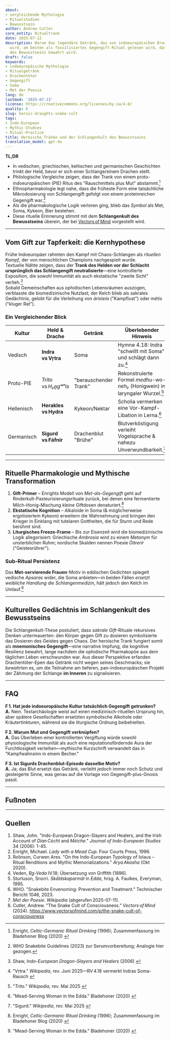 ```yaml
---
about:
- vergleichende Mythologie
- Ritualstudien
- Bewusstsein
author: Andrew Cutler
core_entity: Ritualtrank
date: 2025‑07‑12
description: Warum das legendäre Getränk, das von indoeuropäischen Drachentötern getrunken
  wird, am besten als fossilisiertes Gegengift-Ritual gelesen wird, das vom Schlangenkult
  des Bewusstseins bewahrt wird.
draft: false
keywords:
- indoeuropäische Mythologie
- Ritualgetränk
- Drachentöter
- Gegengift
- Soma
- Met der Poesie
lang: de
lastmod: '2025-07-13'
license: https://creativecommons.org/licenses/by-sa/4.0/
quality: 6
slug: heroic-draughts-snake-cult
tags:
- Indo‑European
- Mythic‑Studies
- Ritual‑Practice
title: Heroische Tränke und der Schlangenkult des Bewusstseins
translation_model: gpt-4o
---
```


**TL;DR**

- In vedischen, griechischen, keltischen und germanischen Geschichten trinkt der Held, bevor er sich einer Schlange/einem Drachen stellt.
- Philologische Vergleiche zeigen, dass der Trank von einem proto-indoeuropäischen (PIE) Ritus des "Rauschmittels plus Mut" abstammt.[^4]
- Ethnopharmakologie legt nahe, dass die früheste Form eine tatsächliche Mikrodosierung von Schlangengift gefolgt von einem proteinreichen Gegengift war.[^7]
- Als die pharmakologische Logik verloren ging, blieb das *Symbol* als Met, Soma, Kykeon, Bier bestehen.
- Diese rituelle Erinnerung stimmt mit dem **Schlangenkult des Bewusstseins** überein, der bei [Vectors of Mind](https://www.vectorsofmind.com/p/the-snake-cult-of-consciousness) vorgestellt wird.

---

## Vom Gift zur Tapferkeit: die Kernhypothese

Frühe Indoeuropäer rahmten den Kampf mit Chaos-Schlangen als *rituellen Kampf*, der von menschlichen Champions nachgespielt wurde.  
Textuelle Nähte zeigen, dass der **Trank des Helden vor der Schlacht ursprünglich das Schlangengift neutralisierte**—eine kontrollierte Exposition, die sowohl Immunität als auch ekstatische "zweite Sicht" verlieh.[^1]  
Sobald Gemeinschaften aus ophidischen Lebensräumen auszogen, verblasste die biomedizinische Nutzlast; der Kelch blieb als sakrales Gedächtnis, gelobt für die Verleihung von *áristeía* ("Kampflust") oder *mêtis* ("kluger Rat").

### Ein Vergleichender Blick

| Kultur | Held & Drache | Getränk | Überlebender Hinweis |
|--------|---------------|---------|----------------------|
| Vedisch | **Indra vs Vṛtra** | Soma | Hymne 4.18: Indra "schwillt mit Soma" und schlägt dann zu.[^5] |
| Proto-PIE | *Trito* vs *H₂n̥gʷʰis* | "berauschender Trank" | Rekonstruierte Formel *medhu-wo-neh₂* (Honigwein) in laryngaler Wurzel.[^2] |
| Hellenisch | **Herakles vs Hydra** | Kykeon/Nektar | Scholia vermerken eine Vor-Kampf-Libation in Lerna.[^6] |
| Germanisch | **Sigurd vs Fáfnir** | Drachenblut "Brühe" | Blutverköstigung verleiht Vogelsprache & nahezu Unverwundbarkeit.[^8] |

---

## Rituelle Pharmakologie und Mythische Transformation

1. **Gift-Primer** – Enrights Modell von *Met-als-Gegengift* geht auf Rinderkult-Pasteurisierungsrituale zurück, bei denen eine fermentierte Milch-Honig-Mischung kleine Giftdosen denaturiert.[^4]  
2. **Ekstatische Kognition** – Alkaloide in Soma (& möglicherweise ergotisiertem Kykeon) erweitern die Wahrnehmung und bringen den Krieger in Einklang mit tutelaren Gottheiten, die für Sturm und Rede berühmt sind.  
3. **Liturgisches Freeze-Frame** – Bis zur Eisenzeit wird die biomedizinische Logik allegorisiert: Griechische *Ambrosia* wird zu einem Metonym für unsterblichen Ruhm; nordische Skalden nennen Poesie *Óðrerir* ("Geistesrührer").  

### Sub-Ritual Persistenz

Das **Met-servierende Frauen**-Motiv in eddischen Gedichten spiegelt vedische *Apsaras* wider, die Soma anbieten—in beiden Fällen *ersetzt weibliche Handlung die Schlangenmedizin*, hält jedoch den Kelch im Umlauf.[^6]

---

## Kulturelles Gedächtnis im Schlangenkult des Bewusstseins

Die Schlangenkult-These postuliert, dass *sakrale Gift*-Rituale rekursives Denken untermauerten: den Körper gegen Gift zu dosieren symbolisierte das Dosieren des Geistes gegen Chaos. 
Der heroische Trank fungiert somit als **mnemonisches Gegengift**—eine narrative Impfung, die kognitive Resilienz bewahrt, lange nachdem die ophidische Pharmakopöe aus dem täglichen Leben verschwunden war. 
Aus dieser Perspektive erfanden Drachentöter-Epen das Getränk nicht wegen seines Geschmacks; sie *bewahrten* es, um die Teilnahme am tieferen, pan-indoeuropäischen Projekt der Zähmung der Schlange **im Inneren** zu signalisieren.

---

## FAQ

**F 1. Hat jede indoeuropäische Kultur tatsächlich Gegengift getrunken?**  
**A.** Nein. Textarchäologie weist auf einen medizinisch-rituellen Ursprung hin, aber spätere Gesellschaften ersetzten symbolische Alkohole oder Kräutertinkturen, während sie die liturgische Ordnung beibehielten.

**F 2. Warum Mut und Gegengift verknüpfen?**  
**A.** Das Überleben einer kontrollierten Vergiftung würde sowohl physiologische Immunität als auch eine reputationsfördernde Aura der Furchtlosigkeit verleihen—mythische Kurzschrift verwandelt das in "Kampfwahnsinn in einem Becher."

**F 3. Ist Sigurds Drachenblut-Episode dasselbe Motiv?**  
**A.** Ja; das Blut ersetzt das Getränk, verleiht jedoch immer noch Schutz und gesteigerte Sinne, was genau auf die Vorlage von Gegengift-plus-Gnosis passt.

---

## Fußnoten

[^oai1]: [Academia](https://www.academia.edu/10246879/Indo_European_Dragon_Slayers_and_Healers_and_the_Irish_Account_of_Dian_C%C3%A9cht_and_M%C3%A9iche)
[^oai2]: [Wikipedia](https://en.wikipedia.org/wiki/%2ATrito)
[^oai3]: [Aryaakasha](https://aryaakasha.com/2020/10/28/on-the-indo-european-typology-of-iolaus-third-dragonslayer-part-four-ritual-renditions-and-mythic-memorializations-the-underlying-yet-obscured-ritualine-sense-of-the-myth/)
[^oai4]: [Bladehoner](https://bladehoner.wordpress.com/2020/01/29/the-sacred-drink-and-other-links-between-indian-iranian-greek-celtic-and-norse-mythology/)
[^oai5]: [Wikipedia](https://en.wikipedia.org/wiki/Vritra)
[^oai6]: [Bladehoner](https://bladehoner.wordpress.com/2020/01/29/the-mead-serving-woman-in-the-edda/)
[^oai7]: [Wikipedia](https://en.wikipedia.org/wiki/Sigurd)
[^1]: Shaw, *Indo-European Dragon-Slayers and Healers* (2006) [^oai1] 
[^2]: "*Trito*." *Wikipedia*, rev. Mai 2025 [^oai2] 
[^3]: Rolinson, "Ritual Renditions and Mythic Memorializations," *Arya Akasha* (2020) [^oai3] 
[^4]: Enright, *Celtic-Germanic Ritual Drinking* (1996); Zusammenfassung im Bladehoner Blog (2020) [^oai4] 
[^5]: "Vṛtra." *Wikipedia*, rev. Juni 2025—RV 4.18 vermerkt Indras Soma-Rausch [^oai5] 
[^6]: "Mead-Serving Woman in the Edda." Bladehoner (2020) [^oai6] 
[^7]: WHO Snakebite Guidelines (2023) zur Serumvorbereitung; Analogie hier gezogen. 
[^8]: "Sigurd." *Wikipedia*, rev. Mai 2025 [^oai7] 

---

## Quellen

1. Shaw, John. "Indo-European Dragon-Slayers and Healers, and the Irish Account of *Dian Cécht* and *Méiche*." *Journal of Indo-European Studies* 34 (2006): 1-45. 
2. Enright, Michael. *Lady with a Mead Cup*. Four Courts Press, 1996. 
3. Rolinson, Curwen Ares. "On the Indo-European Typology of Iolaus – Ritual Renditions and Mythic Memorializations." *Arya Akasha* (Okt 2020). 
4. Veden, *Ṛg-Veda* IV.18; Übersetzung von Griffith (1896). 
5. Sturluson, Snorri. *Skáldskaparmál* in *Edda*, hrsg. A. Faulkes, Everyman, 1995. 
6. WHO. "Snakebite Envenoming: Prevention and Treatment." Technischer Bericht 1046, 2023. 
7. *Met der Poesie*. *Wikipedia* (abgerufen 2025-07-11). 
8. Cutler, Andrew. "The Snake Cult of Consciousness." *Vectors of Mind* (2024). https://www.vectorsofmind.com/p/the-snake-cult-of-consciousness